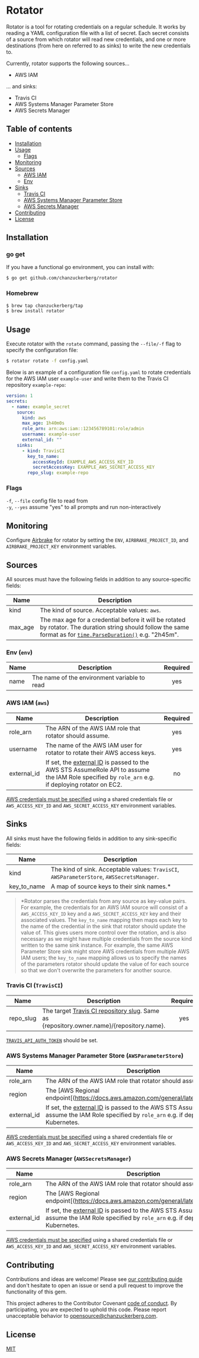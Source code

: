 # Rotator

Rotator is a tool for rotating credentials on a regular schedule. It works by reading a YAML configuration file with a list of secret. Each secret consists of a source from which rotator will read new credentials, and one or more destinations (from here on referred to as sinks) to write the new credentials to.

Currently, rotator supports the following sources...
* AWS IAM

... and sinks:
* Travis CI
* AWS Systems Manager Parameter Store
* AWS Secrets Manager

## Table of contents

- [Installation](#installation)
- [Usage](#usage)
    - [Flags](#flags)
- [Monitoring](#monitoring)
- [Sources](#sources)
    - [AWS IAM](#aws-iam-aws)
    - [Env](#env)
- [Sinks](#sinks)
    - [Travis CI](#travis-ci-travisci)
    - [AWS Systems Manager Parameter Store](#aws-systems-manager-parameter-store-awsparameterstore)
    - [AWS Secrets Manager](#aws-secrets-manager--awssecretsmanager)
- [Contributing](#contributing)
- [License](#license)

## Installation

### go get
If you have a functional go environment, you can install with:

```bash
$ go get github.com/chanzuckerberg/rotator
```

### Homebrew
```bash
$ brew tap chanzuckerberg/tap
$ brew install rotator
```

## Usage
Execute rotator with the `rotate` command, passing the `--file/-f` flag to specify the configuration file:
```bash
$ rotator rotate -f config.yaml
```

Below is an example of a configuration file `config.yaml` to rotate credentials for the AWS IAM user `example-user` and write them to the Travis CI repository `example-repo`:
```YAML
version: 1
secrets:
  - name: example_secret
    source:
      kind: aws
      max_age: 1h40m0s
      role_arn: arn:aws:iam::123456789101:role/admin
      username: example-user
      external_id: ""
    sinks:
      - kind: TravisCI
        key_to_name:
          accessKeyId: EXAMPLE_AWS_ACCESS_KEY_ID
          secretAccessKey: EXAMPLE_AWS_SECRET_ACCESS_KEY
        repo_slug: example-repo
```

### Flags
`-f`, `--file`   config file to read from \
`-y`, `--yes`    assume "yes" to all prompts and run non-interactively

## Monitoring
Configure [Airbrake](https://airbrake.io/) for rotator by setting the `ENV`, `AIRBRAKE_PROJECT_ID`, and `AIRBRAKE_PROJECT_KEY` environment variables.

## Sources
All sources must have the following fields in addition to any source-specific fields:

| Name | Description |
|------|-------------|
| kind | The kind of source. Acceptable values: `aws`. |
| max\_age | The max age for a credential before it will be rotated by rotator. The duration string should follow the same format as for [`time.ParseDuration()`](https://golang.org/pkg/time/#ParseDuration) e.g. "2h45m". |

### Env (`env`)
| Name | Description | Required |
|------|-------------|:-----:|
| name | The name of the environment variable to read | yes |

### AWS IAM (`aws`)
| Name | Description | Required |
|------|-------------|:-----:|
| role\_arn | The ARN of the AWS IAM role that rotator should assume. | yes |
| username | The name of the AWS IAM user for rotator to rotate their AWS access keys. | yes |
| external\_id | If set, the [external ID](https://docs.aws.amazon.com/IAM/latest/UserGuide/id_roles_create_for-user_externalid.html) is passed to the AWS STS AssumeRole API to assume the IAM Role specified by `role_arn` e.g. if deploying rotator on EC2. | no |

[AWS credentials must be specified](https://docs.aws.amazon.com/sdk-for-go/v1/developer-guide/configuring-sdk.html#specifying-credentials) using a shared credentials file or `AWS_ACCESS_KEY_ID` and `AWS_SECRET_ACCESS_KEY` environment variables.

## Sinks
All sinks must have the following fields in addition to any sink-specific fields:

| Name | Description |
|------|-------------|
| kind | The kind of sink. Acceptable values: `TravisCI`, `AWSParameterStore`, `AWSSecretsManager`. |
| key\_to\_name | A map of source keys to their sink names.* |

> *Rotator parses the credentials from any source as key-value pairs. For example, the credentials for an AWS IAM source will consist of a `AWS_ACCESS_KEY_ID` key and a `AWS_SECRET_ACCESS_KEY` key and their associated values. The `key_to_name` mapping then maps each key to the name of the credential in the sink that rotator should update the value of. This gives users more control over the rotation, and is also necessary as we might have multiple credentials from the source kind written to the same sink instance. For example, the same AWS Parameter Store sink might store AWS credentials from multiple AWS IAM users; the `key_to_name` mapping allows us to specify the names of the parameters rotator should update the value of for each source so that we don't overwrite the parameters for another source.

### Travis CI (`TravisCI`)
| Name | Description | Required |
|------|-------------|:-----:|
| repo\_slug | The target [Travis CI repository slug](https://developer.travis-ci.com/resource/env_var). Same as {repository.owner.name}/{repository.name}. | yes |

[`TRAVIS_API_AUTH_TOKEN`](https://github.com/shuheiktgw/go-travis#authentication-with-travis-api-token) should be set.

### AWS Systems Manager Parameter Store (`AWSParameterStore`)
| Name | Description | Required |
|------|-------------|:-----:|
| role\_arn | The ARN of the AWS IAM role that rotator should assume. | yes |
| region | The [AWS Regional endpoint[(https://docs.aws.amazon.com/general/latest/gr/rande.html) | yes |
| external\_id | If set, the [external ID](https://docs.aws.amazon.com/IAM/latest/UserGuide/id_roles_create_for-user_externalid.html) is passed to the AWS STS AssumeRole API to assume the IAM Role specified by `role_arn` e.g. if deploying rotator on Kubernetes. | no |

[AWS credentials must be specified](https://docs.aws.amazon.com/sdk-for-go/v1/developer-guide/configuring-sdk.html#specifying-credentials) using a shared credentials file or `AWS_ACCESS_KEY_ID` and `AWS_SECRET_ACCESS_KEY` environment variables.

### AWS Secrets Manager  (`AWSSecretsManager`)
| Name | Description | Required |
|------|-------------|:-----:|
| role\_arn | The ARN of the AWS IAM role that rotator should assume. | yes |
| region | The [AWS Regional endpoint[(https://docs.aws.amazon.com/general/latest/gr/rande.html) | yes |
| external\_id | If set, the [external ID](https://docs.aws.amazon.com/IAM/latest/UserGuide/id_roles_create_for-user_externalid.html) is passed to the AWS STS AssumeRole API to assume the IAM Role specified by `role_arn` e.g. if deploying rotator on Kubernetes. | no |

[AWS credentials must be specified](https://docs.aws.amazon.com/sdk-for-go/v1/developer-guide/configuring-sdk.html#specifying-credentials) using a shared credentials file or `AWS_ACCESS_KEY_ID` and `AWS_SECRET_ACCESS_KEY` environment variables.

## Contributing

Contributions and ideas are welcome! Please see [our contributing guide](CONTRIBUTING.md) and don't hesitate to open an issue or send a pull request to improve the functionality of this gem.

This project adheres to the Contributor Covenant [code of conduct](https://github.com/chanzuckerberg/.github/tree/master/CODE_OF_CONDUCT.md). By participating, you are expected to uphold this code. Please report unacceptable behavior to opensource@chanzuckerberg.com.

## License

[MIT](https://github.com/chanzuckerberg/sorbet-rails/blob/master/LICENSE)
